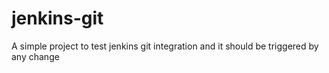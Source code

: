 # jenkins-git

A simple project to test jenkins git integration and it should be triggered by any change
